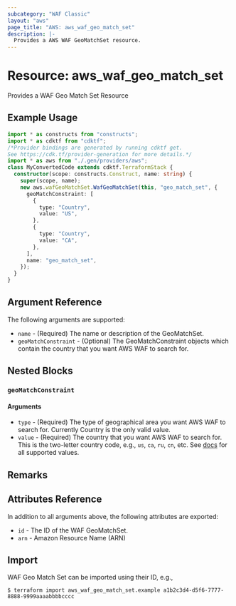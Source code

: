 ```yaml
---
subcategory: "WAF Classic"
layout: "aws"
page_title: "AWS: aws_waf_geo_match_set"
description: |-
  Provides a AWS WAF GeoMatchSet resource.
---
```


# Resource: aws_waf_geo_match_set

Provides a WAF Geo Match Set Resource

## Example Usage

```typescript
import * as constructs from "constructs";
import * as cdktf from "cdktf";
/*Provider bindings are generated by running cdktf get.
See https://cdk.tf/provider-generation for more details.*/
import * as aws from "./.gen/providers/aws";
class MyConvertedCode extends cdktf.TerraformStack {
  constructor(scope: constructs.Construct, name: string) {
    super(scope, name);
    new aws.wafGeoMatchSet.WafGeoMatchSet(this, "geo_match_set", {
      geoMatchConstraint: [
        {
          type: "Country",
          value: "US",
        },
        {
          type: "Country",
          value: "CA",
        },
      ],
      name: "geo_match_set",
    });
  }
}

```

## Argument Reference

The following arguments are supported:

* `name` - (Required) The name or description of the GeoMatchSet.
* `geoMatchConstraint` - (Optional) The GeoMatchConstraint objects which contain the country that you want AWS WAF to search for.

## Nested Blocks

### `geoMatchConstraint`

#### Arguments

* `type` - (Required) The type of geographical area you want AWS WAF to search for. Currently Country is the only valid value.
* `value` - (Required) The country that you want AWS WAF to search for.
  This is the two-letter country code, e.g., `us`, `ca`, `ru`, `cn`, etc.
  See [docs](https://docs.aws.amazon.com/waf/latest/APIReference/API_GeoMatchConstraint.html) for all supported values.

## Remarks

## Attributes Reference

In addition to all arguments above, the following attributes are exported:

* `id` - The ID of the WAF GeoMatchSet.
* `arn` - Amazon Resource Name (ARN)

## Import

WAF Geo Match Set can be imported using their ID, e.g.,

```
$ terraform import aws_waf_geo_match_set.example a1b2c3d4-d5f6-7777-8888-9999aaaabbbbcccc
```

<!-- cache-key: cdktf-0.17.0-pre.15 input-5cb10b673b7eb4eba2e3790ed01ebb7e4109662baa7708a33100194c58f040a5 -->